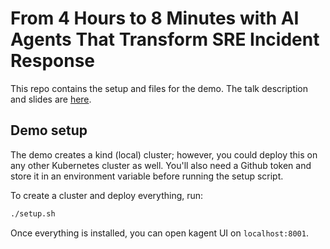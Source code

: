 # From 4 Hours to 8 Minutes with AI Agents That Transform SRE Incident Response 

This repo contains the setup and files for the demo. The talk description and slides are [here](https://www.usenix.org/conference/srecon25emea/presentation/jausovec).


## Demo setup

The demo creates a kind (local) cluster; however, you could deploy this on any other Kubernetes cluster as well. You'll also need a Github token and store it in an environment variable before running the setup script.

To create a cluster and deploy everything, run: 

```sh
./setup.sh
```

Once everything is installed, you can open kagent UI on `localhost:8001`.
